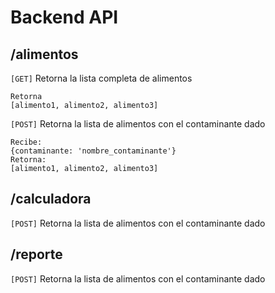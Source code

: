 # Backend API

## /alimentos
`[GET]` Retorna la lista completa de alimentos
```
Retorna
[alimento1, alimento2, alimento3]
```

`[POST]` Retorna la lista de alimentos con el contaminante dado
```
Recibe:
{contaminante: 'nombre_contaminante'}
Retorna:
[alimento1, alimento2, alimento3]
```

## /calculadora
`[POST]` Retorna la lista de alimentos con el contaminante dado
>
>
  

## /reporte
`[POST]` Retorna la lista de alimentos con el contaminante dado
>
>
